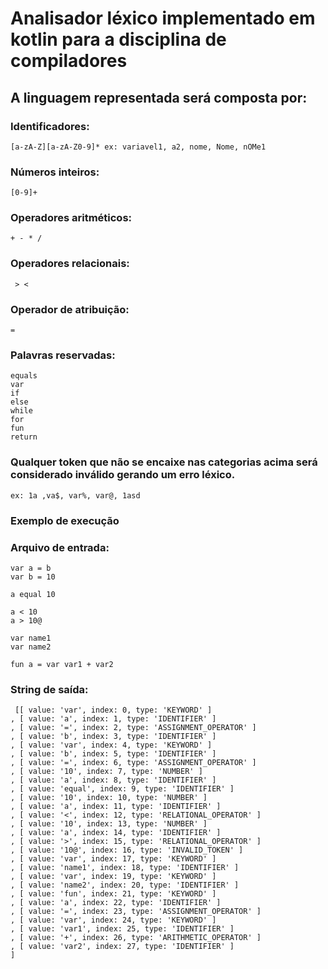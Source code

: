 # Analisador léxico implementado em kotlin para a disciplina de compiladores


## A linguagem representada será composta por:

### Identificadores:
    [a-zA-Z][a-zA-Z0-9]* ex: variavel1, a2, nome, Nome, nOMe1 
### Números inteiros:
    [0-9]+
### Operadores aritméticos:
    + - * /
### Operadores relacionais:
     > <
### Operador de atribuição:
    =
### Palavras reservadas:
    equals
    var
    if
    else
    while
    for
    fun
    return

### Qualquer token que não se encaixe nas categorias acima será considerado inválido gerando um erro léxico.
    ex: 1a ,va$, var%, var@, 1asd

### Exemplo de execução

### Arquivo de entrada:
    var a = b
    var b = 10
    
    a equal 10
    
    a < 10
    a > 10@
    
    var name1
    var name2
    
    fun a = var var1 + var2
    
### String de saída:
     [[ value: 'var', index: 0, type: 'KEYWORD' ]
    , [ value: 'a', index: 1, type: 'IDENTIFIER' ]
    , [ value: '=', index: 2, type: 'ASSIGNMENT_OPERATOR' ]
    , [ value: 'b', index: 3, type: 'IDENTIFIER' ]
    , [ value: 'var', index: 4, type: 'KEYWORD' ]
    , [ value: 'b', index: 5, type: 'IDENTIFIER' ]
    , [ value: '=', index: 6, type: 'ASSIGNMENT_OPERATOR' ]
    , [ value: '10', index: 7, type: 'NUMBER' ]
    , [ value: 'a', index: 8, type: 'IDENTIFIER' ]
    , [ value: 'equal', index: 9, type: 'IDENTIFIER' ]
    , [ value: '10', index: 10, type: 'NUMBER' ]
    , [ value: 'a', index: 11, type: 'IDENTIFIER' ]
    , [ value: '<', index: 12, type: 'RELATIONAL_OPERATOR' ]
    , [ value: '10', index: 13, type: 'NUMBER' ]
    , [ value: 'a', index: 14, type: 'IDENTIFIER' ]
    , [ value: '>', index: 15, type: 'RELATIONAL_OPERATOR' ]
    , [ value: '10@', index: 16, type: 'INVALID_TOKEN' ]
    , [ value: 'var', index: 17, type: 'KEYWORD' ]
    , [ value: 'name1', index: 18, type: 'IDENTIFIER' ]
    , [ value: 'var', index: 19, type: 'KEYWORD' ]
    , [ value: 'name2', index: 20, type: 'IDENTIFIER' ]
    , [ value: 'fun', index: 21, type: 'KEYWORD' ]
    , [ value: 'a', index: 22, type: 'IDENTIFIER' ]
    , [ value: '=', index: 23, type: 'ASSIGNMENT_OPERATOR' ]
    , [ value: 'var', index: 24, type: 'KEYWORD' ]
    , [ value: 'var1', index: 25, type: 'IDENTIFIER' ]
    , [ value: '+', index: 26, type: 'ARITHMETIC_OPERATOR' ]
    , [ value: 'var2', index: 27, type: 'IDENTIFIER' ]
    ]


    
    

